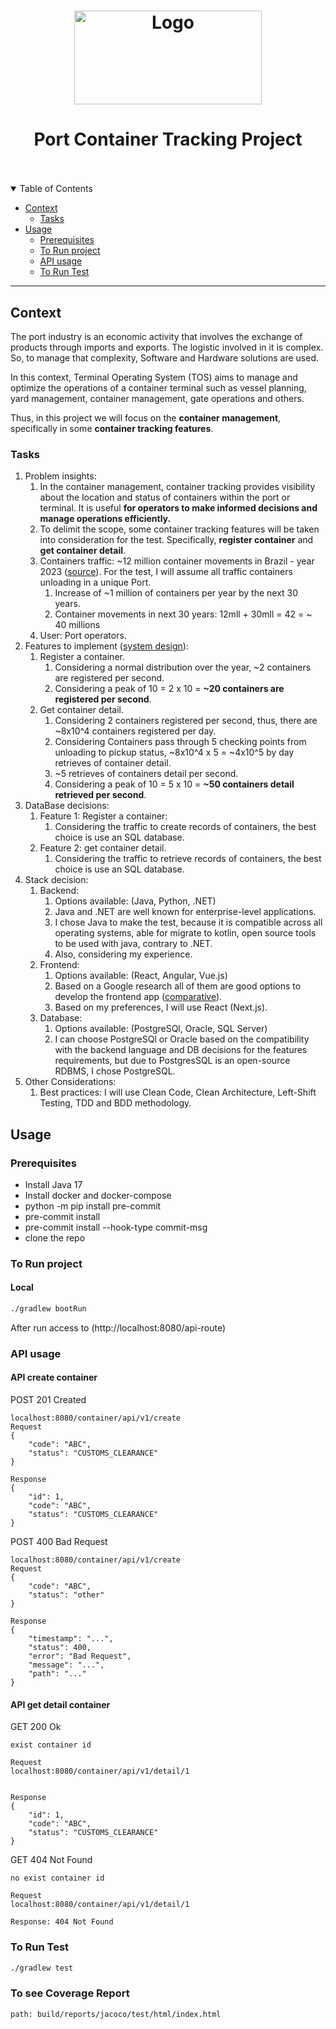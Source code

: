 <h1 align="center">
  <a href="https://github.com/dec0dOS/amazing-github-template">
    <img src="https://images.unsplash.com/photo-1494412552100-42e4e7a74ec6?q=80&w=1470&auto=format&fit=crop&ixlib=rb-4.0.3&ixid=M3wxMjA3fDB8MHxwaG90by1wYWdlfHx8fGVufDB8fHx8fA%3D%3D" alt="Logo" width="300" height="150">
  </a>
</h1>

<div align="center">
  <h1> Port Container Tracking Project </h1>
  <br />
  <br />

</div>

<details open="open">
<summary>Table of Contents</summary>

- [Context](#context)
    - [Tasks](#tasks)
- [Usage](#usage)
    - [Prerequisites](#prerequisites)
    - [To Run project](#to-run-project)
    - [API usage](#api-usage)
    - [To Run Test](#to-run-test)

</details>

---

## Context
The port industry is an economic activity that involves the exchange of products through imports and exports.
The logistic involved in it is complex. So, to manage that complexity, Software and Hardware solutions are used.

In this context, Terminal Operating System (TOS) aims to manage and optimize the operations of a container terminal
such as vessel planning, yard management, container management, gate operations and others.

Thus, in this project we will focus on the **container management**, specifically in some **container tracking features**.

### Tasks
1. Problem insights:
    1. In the container management, container tracking provides visibility about the location and status of containers within the port or terminal.
       It  is useful **for operators to make informed decisions and manage operations efficiently.**
    1. To delimit the scope, some container tracking features will be taken into consideration for the test. Specifically, **register container** and **get container detail**.
    1. Containers traffic: ~12 million container movements in Brazil - year 2023 ([source](https://public.flourish.studio/visualisation/14855225/)).
       For the test, I will assume all traffic containers unloading in a unique Port.
        1. Increase of ~1 million of containers per year by the next 30 years.
        1. Container movements in next 30 years: 12mll + 30mll = 42 = ~ 40 millions
    1. User: Port operators.
1. Features to implement ([system design](https://www.tldraw.com/v/gUwCSd1gTJ_YO3ZpVzSdA?viewport=-904,-87,2325,1487&page=page:page)):
    1. Register a container.
        1. Considering a normal distribution over the year, ~2 containers are registered per second.
        1. Considering a peak of 10 = 2 x 10 = **~20 containers are registered per second**.
    1. Get container detail.
        1. Considering 2 containers registered per second, thus, there are ~8x10^4 containers registered per day.
        1. Considering Containers pass through 5 checking points from unloading to pickup status,
           ~8x10^4 x 5 = ~4x10^5 by day retrieves of container detail.
        1. ~5 retrieves of containers detail per second.
        1. Considering a peak of 10 =  5 x 10 = **~50 containers detail retrieved per second**.
1. DataBase decisions:
    1. Feature 1: Register a container:
        1. Considering the traffic to create records of containers, the best choice is use an SQL database.
    1. Feature 2: get container detail.
        1. Considering the traffic to retrieve records of containers, the best choice is use an SQL database.
1. Stack decision:
    1. Backend:
        1. Options available: (Java, Python, .NET)
        1. Java and .NET are well known for enterprise-level applications.
        1. I chose Java to make the test, because it is compatible across all operating systems, able for migrate to kotlin,
           open source tools to be used with java, contrary to .NET.
        1. Also, considering my experience.
    1. Frontend:
        1. Options available: (React, Angular, Vue.js)
        1. Based on a Google research all of them are good options to develop the frontend app ([comparative](https://www.browserstack.com/guide/angular-vs-react-vs-vue)).
        2. Based on my preferences, I will use React (Next.js).
    1. Database:
        1. Options available: (PostgreSQl, Oracle, SQL Server)
        2. I can choose PostgreSQl or Oracle based on the compatibility with the backend language and DB decisions for the
           features requirements, but due to PostgresSQL is an open-source RDBMS, I chose PostgreSQL.
1. Other Considerations:
    1. Best practices: I will use Clean Code, Clean Architecture, Left-Shift Testing, TDD and BDD methodology.

## Usage
### Prerequisites
- Install Java 17
- Install docker and docker-compose
- python -m pip install pre-commit
- pre-commit install
- pre-commit install --hook-type commit-msg
- clone the repo

### To Run project
#### Local
```sh
./gradlew bootRun
```
After run access to (http://localhost:8080/api-route)
### API usage
#### API create container
POST 201 Created
```
localhost:8080/container/api/v1/create
Request
{
    "code": "ABC",
    "status": "CUSTOMS_CLEARANCE"
}

Response
{
    "id": 1,
    "code": "ABC",
    "status": "CUSTOMS_CLEARANCE"
}
```

POST 400 Bad Request
```
localhost:8080/container/api/v1/create
Request
{
    "code": "ABC",
    "status": "other"
}

Response
{
    "timestamp": "...",
    "status": 400,
    "error": "Bad Request",
    "message": "...",
    "path": "..."
}
```

#### API get detail container
GET 200 Ok
```
exist container id

Request
localhost:8080/container/api/v1/detail/1


Response
{
    "id": 1,
    "code": "ABC",
    "status": "CUSTOMS_CLEARANCE"
}
```

GET 404 Not Found
```
no exist container id

Request
localhost:8080/container/api/v1/detail/1

Response: 404 Not Found
```

### To Run Test
```sh
./gradlew test
```
### To see Coverage Report

```
path: build/reports/jacoco/test/html/index.html
```
